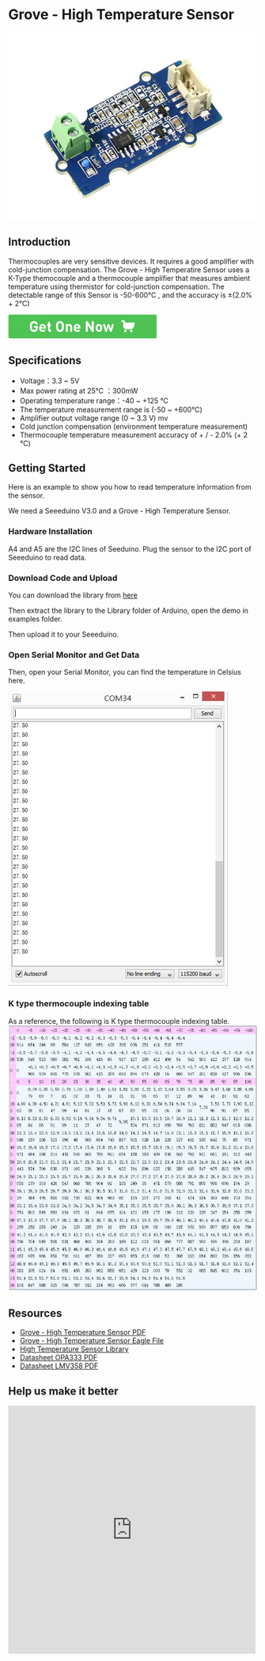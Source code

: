 <!-- 
+++
title       = "Grove - High Temperature Sensor"
+++
 -->

# Grove - High Temperature Sensor

![](assets/Grove-High_Temperature_Sensor/img/High_Temperature_Sensor_01.jpg)

Introduction
------------

Thermocouples are very sensitive devices. It requires a good amplifier with cold-junction compensation. The Grove - High Temperatire Sensor uses a K-Type themocouple and a thermocouple amplifier that measures ambient temperature using thermistor for cold-junction compensation. The detectable range of this Sensor is -50-600°C , and the accuracy is ±(2.0% + 2°C)

[![](assets/common/Get_One_Now_Banner.png)](http://www.seeedstudio.com/depot/Grove-High-Temperature-Sensor-p-1810.html)

Specifications
--------------

-   Voltage：3.3 ~ 5V
-   Max power rating at 25℃ ：300mW
-   Operating temperature range：-40 ~ +125 ℃
-   The temperature measurement range is (-50 ~ +600℃)
-   Amplifier output voltage range (0 ~ 3.3 V) mv
-   Cold junction compensation (environment temperature measurement)
-   Thermocouple temperature measurement accuracy of + / - 2.0% (+ 2 ℃)

Getting Started
---------------

Here is an example to show you how to read temperature information from the sensor.

We need a Seeeduino V3.0 and a Grove - High Temperature Sensor.

### Hardware Installation

A4 and A5 are the I2C lines of Seeduino. Plug the sensor to the I2C port of Seeeduino to read data.

### Download Code and Upload

You can download the library from [here](https://github.com/Seeed-Studio/Grove_HighTemp_Sensor/archive/master.zip)

Then extract the library to the Library folder of Arduino, open the demo in examples folder.

Then upload it to your Seeeduino.

### Open Serial Monitor and Get Data

Then, open your Serial Monitor, you can find the temperature in Celsius here.

![](assets/Grove-High_Temperature_Sensor/img/Htsdata.jpg)

### K type thermocouple indexing table

As a reference, the following is K type thermocouple indexing table.
![](assets/Grove-High_Temperature_Sensor/img/Ktype.jpg)

Resources
--------

-   [Grove - High Temperature Sensor PDF](assets/Grove-High_Temperature_Sensor/res/Grove-High_Temperature_Sensor_v1.0.pdf)
-   [Grove - High Temperature Sensor Eagle File](assets/Grove-High_Temperature_Sensor/res/Grove-High_Temperature_Sensor_v1.0_20140225.zip)
-   [High Temperature Sensor Library](https://github.com/Seeed-Studio/Grove_HighTemp_Sensor)
-   [Datasheet OPA333 PDF](http://www.ti.com/lit/ds/symlink/opa333.pdf)
-   [Datasheet LMV358 PDF](assets/Grove-High_Temperature_Sensor/res/Lmv358.pdf)


Help us make it better
-------------------------

<iframe frameborder="0" height="500" src="https://www.surveymonkey.com/r/LJWFSQN" width="500"></iframe>


<!-- 
+++
oldwikiurl       = "http://www.seeedstudio.com/wiki/Grove_-_High_Temperature_Sensor"
+++
 -->

<!-- This Markdown file was created from http://www.seeedstudio.com/wiki/Grove_-_High_Temperature_Sensor -->
